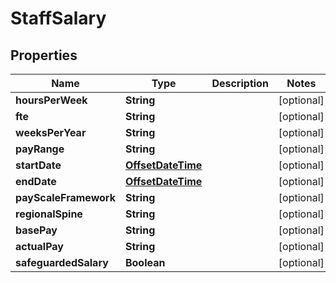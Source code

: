
# StaffSalary

## Properties
Name | Type | Description | Notes
------------ | ------------- | ------------- | -------------
**hoursPerWeek** | **String** |  |  [optional]
**fte** | **String** |  |  [optional]
**weeksPerYear** | **String** |  |  [optional]
**payRange** | **String** |  |  [optional]
**startDate** | [**OffsetDateTime**](OffsetDateTime.md) |  |  [optional]
**endDate** | [**OffsetDateTime**](OffsetDateTime.md) |  |  [optional]
**payScaleFramework** | **String** |  |  [optional]
**regionalSpine** | **String** |  |  [optional]
**basePay** | **String** |  |  [optional]
**actualPay** | **String** |  |  [optional]
**safeguardedSalary** | **Boolean** |  |  [optional]



